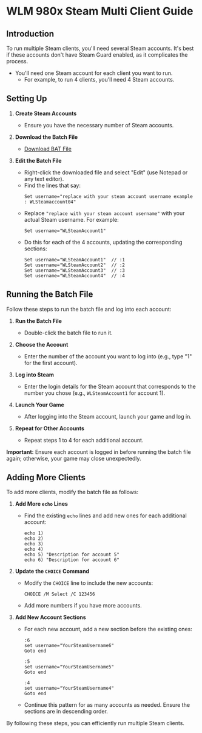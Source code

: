 # WLM 980x Steam Multi Client Guide

## Introduction

To run multiple Steam clients, you'll need several Steam accounts. It's best if these accounts don't have Steam Guard enabled, as it complicates the process.

- You'll need one Steam account for each client you want to run.
  - For example, to run 4 clients, you'll need 4 Steam accounts.

## Setting Up

1. **Create Steam Accounts**
   - Ensure you have the necessary number of Steam accounts.

2. **Download the Batch File**
   - [Download BAT File](https://github.com/RegistryAlive/ha3213/releases/download/V1.0/Multi-Client.WLM.bat)

3. **Edit the Batch File**
   - Right-click the downloaded file and select "Edit" (use Notepad or any text editor).
   - Find the lines that say:
     ```
     Set username="replace with your steam account username example : WLSteamaccount04"
     ```
   - Replace `"replace with your steam account username"` with your actual Steam username. For example:
     ```
     Set username="WLSteamAccount1"
     ```
   - Do this for each of the 4 accounts, updating the corresponding sections:
     ```
     Set username="WLSteamAccount1"  // :1
     Set username="WLSteamAccount2"  // :2
     Set username="WLSteamAccount3"  // :3
     Set username="WLSteamAccount4"  // :4
     ```

## Running the Batch File

Follow these steps to run the batch file and log into each account:

1. **Run the Batch File**
   - Double-click the batch file to run it.

2. **Choose the Account**
   - Enter the number of the account you want to log into (e.g., type "1" for the first account).

3. **Log into Steam**
   - Enter the login details for the Steam account that corresponds to the number you chose (e.g., `WLSteamAccount1` for account 1).

4. **Launch Your Game**
   - After logging into the Steam account, launch your game and log in.

5. **Repeat for Other Accounts**
   - Repeat steps 1 to 4 for each additional account.

**Important:** Ensure each account is logged in before running the batch file again; otherwise, your game may close unexpectedly.

## Adding More Clients

To add more clients, modify the batch file as follows:

1. **Add More `echo` Lines**
   - Find the existing `echo` lines and add new ones for each additional account:
     ```
     echo 1)
     echo 2)
     echo 3)
     echo 4)
     echo 5) "Description for account 5"
     echo 6) "Description for account 6"
     ```

2. **Update the `CHOICE` Command**
   - Modify the `CHOICE` line to include the new accounts:
     ```
     CHOICE /M Select /C 123456
     ```
   - Add more numbers if you have more accounts.

3. **Add New Account Sections**
   - For each new account, add a new section before the existing ones:
     ```
     :6
     set username="YourSteamUsername6"
     Goto end

     :5
     set username="YourSteamUsername5"
     Goto end

     :4
     set username="YourSteamUsername4"
     Goto end
     ```

   - Continue this pattern for as many accounts as needed. Ensure the sections are in descending order.

By following these steps, you can efficiently run multiple Steam clients.
